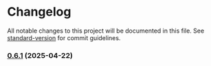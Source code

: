 # Changelog

All notable changes to this project will be documented in this file. See [standard-version](https://github.com/conventional-changelog/standard-version) for commit guidelines.

### [0.6.1](https://github.com/geekiechen/chens-modpack-py/compare/v0.6.0...v0.6.1) (2025-04-22)
